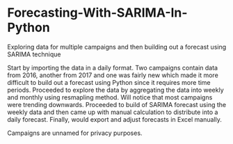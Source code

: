 # Forecasting-With-SARIMA-In-Python
Exploring data for multiple campaigns and then building out a forecast using SARIMA technique

Start by importing the data in a daily format. Two campaigns contain data from 2016, another from 2017 and one was fairly new which made it more difficult to build out a forecast using Python since it requires more time periods. Proceeded to explore the data by aggregating the data into weekly and monthly using resmapling method. Will notice that most campaigns were trending downwards. Proceeded to build of SARIMA forecast using the weekly data and then came up with manual calculation to distribute into a daily forecast. Finally, would export and adjust forecasts in Excel manually. 

Campaigns are unnamed for privacy purposes. 
